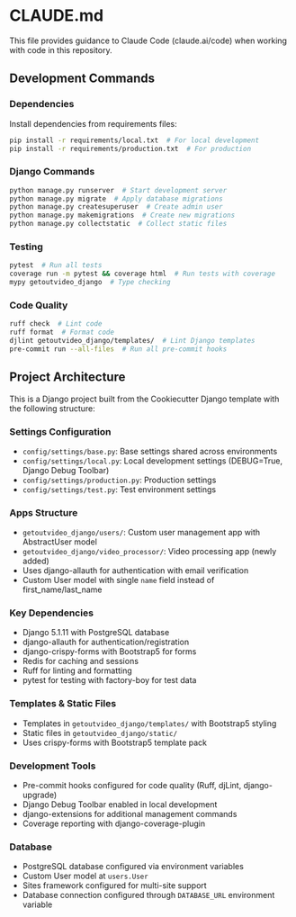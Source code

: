 # CLAUDE.md

This file provides guidance to Claude Code (claude.ai/code) when working with code in this repository.

## Development Commands

### Dependencies
Install dependencies from requirements files:
```bash
pip install -r requirements/local.txt  # For local development
pip install -r requirements/production.txt  # For production
```

### Django Commands
```bash
python manage.py runserver  # Start development server
python manage.py migrate  # Apply database migrations
python manage.py createsuperuser  # Create admin user
python manage.py makemigrations  # Create new migrations
python manage.py collectstatic  # Collect static files
```

### Testing
```bash
pytest  # Run all tests
coverage run -m pytest && coverage html  # Run tests with coverage
mypy getoutvideo_django  # Type checking
```

### Code Quality
```bash
ruff check  # Lint code
ruff format  # Format code
djlint getoutvideo_django/templates/  # Lint Django templates
pre-commit run --all-files  # Run all pre-commit hooks
```

## Project Architecture

This is a Django project built from the Cookiecutter Django template with the following structure:

### Settings Configuration
- `config/settings/base.py`: Base settings shared across environments
- `config/settings/local.py`: Local development settings (DEBUG=True, Django Debug Toolbar)
- `config/settings/production.py`: Production settings
- `config/settings/test.py`: Test environment settings

### Apps Structure
- `getoutvideo_django/users/`: Custom user management app with AbstractUser model
- `getoutvideo_django/video_processor/`: Video processing app (newly added)
- Uses django-allauth for authentication with email verification
- Custom User model with single `name` field instead of first_name/last_name

### Key Dependencies
- Django 5.1.11 with PostgreSQL database
- django-allauth for authentication/registration
- django-crispy-forms with Bootstrap5 for forms
- Redis for caching and sessions
- Ruff for linting and formatting
- pytest for testing with factory-boy for test data

### Templates & Static Files
- Templates in `getoutvideo_django/templates/` with Bootstrap5 styling
- Static files in `getoutvideo_django/static/`
- Uses crispy-forms with Bootstrap5 template pack

### Development Tools
- Pre-commit hooks configured for code quality (Ruff, djLint, django-upgrade)
- Django Debug Toolbar enabled in local development
- django-extensions for additional management commands
- Coverage reporting with django-coverage-plugin

### Database
- PostgreSQL database configured via environment variables
- Custom User model at `users.User`
- Sites framework configured for multi-site support
- Database connection configured through `DATABASE_URL` environment variable
